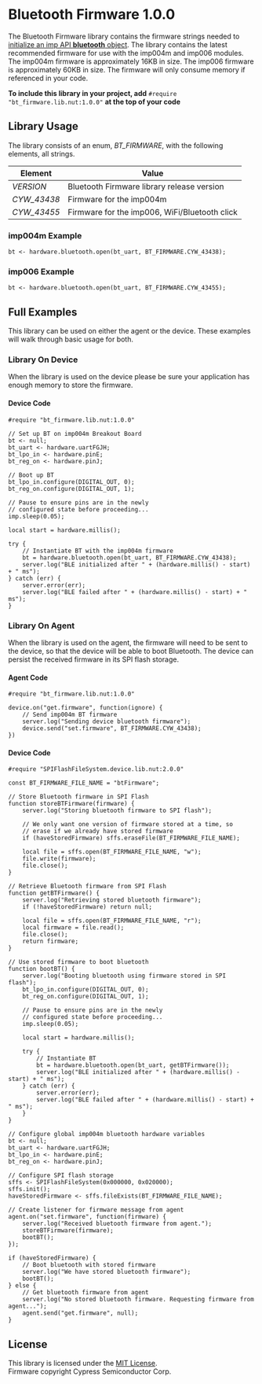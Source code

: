 # Bluetooth Firmware 1.0.0 #

The Bluetooth Firmware library contains the firmware strings needed to [initialize an imp API **bluetooth** object](https://developer.electricimp.com/api/hardware/bluetooth/open). The library contains the latest recommended firmware for use with the imp004m and imp006 modules. The imp004m firmware is approximately 16KB in size. The imp006 firmware is approximately 60KB in size. The firmware will only consume memory if referenced in your code.

**To include this library in your project, add** `#require "bt_firmware.lib.nut:1.0.0"` **at the top of your code**

## Library Usage ##

The library consists of an enum, *BT_FIRMWARE*, with the following elements, all strings.

| Element | Value |
| --- | --- |
| *VERSION* | Bluetooth Firmware library release version |
| *CYW_43438* | Firmware for the imp004m |
| *CYW_43455* | Firmware for the imp006, WiFi/Bluetooth click |

### imp004m Example ###

```squirrel
bt <- hardware.bluetooth.open(bt_uart, BT_FIRMWARE.CYW_43438);
```

### imp006 Example ###

```squirrel
bt <- hardware.bluetooth.open(bt_uart, BT_FIRMWARE.CYW_43455);
```

## Full Examples ##

This library can be used on either the agent or the device. These examples will walk through basic usage for both.

### Library On Device ###

When the library is used on the device please be sure your application has enough memory to store the firmware.

#### Device Code ####

```squirrel
#require "bt_firmware.lib.nut:1.0.0"

// Set up BT on imp004m Breakout Board
bt <- null;
bt_uart <- hardware.uartFGJH;
bt_lpo_in <- hardware.pinE;
bt_reg_on <- hardware.pinJ;

// Boot up BT
bt_lpo_in.configure(DIGITAL_OUT, 0);
bt_reg_on.configure(DIGITAL_OUT, 1);

// Pause to ensure pins are in the newly
// configured state before proceeding...
imp.sleep(0.05);

local start = hardware.millis();

try {
    // Instantiate BT with the imp004m firmware
    bt = hardware.bluetooth.open(bt_uart, BT_FIRMWARE.CYW_43438);
    server.log("BLE initialized after " + (hardware.millis() - start) + " ms");
} catch (err) {
    server.error(err);
    server.log("BLE failed after " + (hardware.millis() - start) + " ms");
}
```

### Library On Agent ###

When the library is used on the agent, the firmware will need to be sent to the device, so that the device will be able to boot Bluetooth. The device can persist the received firmware in its SPI flash storage.

#### Agent Code ####

```squirrel
#require "bt_firmware.lib.nut:1.0.0"

device.on("get.firmware", function(ignore) {
    // Send imp004m BT firmware
    server.log("Sending device bluetooth firmware");
    device.send("set.firmware", BT_FIRMWARE.CYW_43438);
})
```

#### Device Code ####

```squirrel
#require "SPIFlashFileSystem.device.lib.nut:2.0.0"

const BT_FIRMWARE_FILE_NAME = "btFirmware";

// Store Bluetooth firmware in SPI Flash
function storeBTFirmware(firmware) {
    server.log("Storing bluetooth firmware to SPI flash");

    // We only want one version of firmware stored at a time, so
    // erase if we already have stored firmware
    if (haveStoredFirmware) sffs.eraseFile(BT_FIRMWARE_FILE_NAME);

    local file = sffs.open(BT_FIRMWARE_FILE_NAME, "w");
    file.write(firmware);
    file.close();
}

// Retrieve Bluetooth firmware from SPI Flash
function getBTFirmware() {
    server.log("Retrieving stored bluetooth firmware");
    if (!haveStoredFirmware) return null;

    local file = sffs.open(BT_FIRMWARE_FILE_NAME, "r");
    local firmware = file.read();
    file.close();
    return firmware;
}

// Use stored firmware to boot bluetooth
function bootBT() {
    server.log("Booting bluetooth using firmware stored in SPI flash");
    bt_lpo_in.configure(DIGITAL_OUT, 0);
    bt_reg_on.configure(DIGITAL_OUT, 1);

    // Pause to ensure pins are in the newly
    // configured state before proceeding...
    imp.sleep(0.05);

    local start = hardware.millis();

    try {
        // Instantiate BT
        bt = hardware.bluetooth.open(bt_uart, getBTFirmware());
        server.log("BLE initialized after " + (hardware.millis() - start) + " ms");
    } catch (err) {
        server.error(err);
        server.log("BLE failed after " + (hardware.millis() - start) + " ms");
    }
}

// Configure global imp004m bluetooth hardware variables
bt <- null;
bt_uart <- hardware.uartFGJH;
bt_lpo_in <- hardware.pinE;
bt_reg_on <- hardware.pinJ;

// Configure SPI flash storage
sffs <- SPIFlashFileSystem(0x000000, 0x020000);
sffs.init();
haveStoredFirmware <- sffs.fileExists(BT_FIRMWARE_FILE_NAME);

// Create listener for firmware message from agent
agent.on("set.firmware", function(firmware) {
    server.log("Received bluetooth firmware from agent.");
    storeBTFirmware(firmware);
    bootBT();
});

if (haveStoredFirmware) {
    // Boot bluetooth with stored firmware
    server.log("We have stored bluetooth firmware");
    bootBT();
} else {
    // Get bluetooth firmware from agent
    server.log("No stored bluetooth firmware. Requesting firmware from agent...");
    agent.send("get.firmware", null);
}
```

## License ##

This library is licensed under the [MIT License](./LICENSE).<br />Firmware copyright Cypress Semiconductor Corp.
